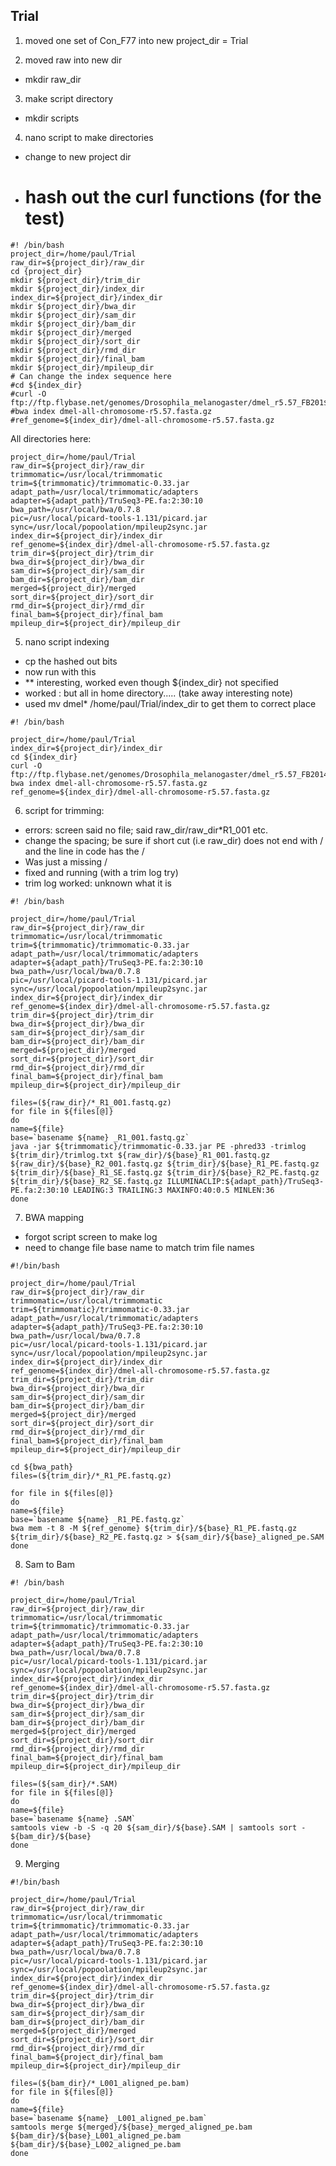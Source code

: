 ## Trial

1) moved one set of Con_F77 into new project_dir = Trial

2) moved raw into new dir
 - mkdir raw_dir

3)  make script directory
  - mkdir scripts

4) nano script to make directories
  - change to new project dir
  - # hash out the curl functions (for the test)
 
```
#! /bin/bash
project_dir=/home/paul/Trial
raw_dir=${project_dir}/raw_dir
cd {project_dir}
mkdir ${project_dir}/trim_dir
mkdir ${project_dir}/index_dir
index_dir=${project_dir}/index_dir
mkdir ${project_dir}/bwa_dir
mkdir ${project_dir}/sam_dir
mkdir ${project_dir}/bam_dir
mkdir ${project_dir}/merged
mkdir ${project_dir}/sort_dir
mkdir ${project_dir}/rmd_dir
mkdir ${project_dir}/final_bam
mkdir ${project_dir}/mpileup_dir
# Can change the index sequence here
#cd ${index_dir}
#curl -O ftp://ftp.flybase.net/genomes/Drosophila_melanogaster/dmel_r5.57_FB201$
#bwa index dmel-all-chromosome-r5.57.fasta.gz
#ref_genome=${index_dir}/dmel-all-chromosome-r5.57.fasta.gz
```

All directories here:
```
project_dir=/home/paul/Trial
raw_dir=${project_dir}/raw_dir
trimmomatic=/usr/local/trimmomatic
trim=${trimmomatic}/trimmomatic-0.33.jar
adapt_path=/usr/local/trimmomatic/adapters
adapter=${adapt_path}/TruSeq3-PE.fa:2:30:10
bwa_path=/usr/local/bwa/0.7.8
pic=/usr/local/picard-tools-1.131/picard.jar
sync=/usr/local/popoolation/mpileup2sync.jar
index_dir=${project_dir}/index_dir
ref_genome=${index_dir}/dmel-all-chromosome-r5.57.fasta.gz
trim_dir=${project_dir}/trim_dir
bwa_dir=${project_dir}/bwa_dir
sam_dir=${project_dir}/sam_dir
bam_dir=${project_dir}/bam_dir
merged=${project_dir}/merged
sort_dir=${project_dir}/sort_dir
rmd_dir=${project_dir}/rmd_dir
final_bam=${project_dir}/final_bam
mpileup_dir=${project_dir}/mpileup_dir
```


5) nano script indexing
- cp the hashed out bits
- now run with this
- ** interesting, worked even though ${index_dir} not specified
- worked : but all in home directory..... (take away interesting note)
- used mv dmel* /home/paul/Trial/index_dir to get them to correct place

```
#! /bin/bash

project_dir=/home/paul/Trial
index_dir=${project_dir}/index_dir
cd ${index_dir}
curl -O ftp://ftp.flybase.net/genomes/Drosophila_melanogaster/dmel_r5.57_FB2014$
bwa index dmel-all-chromosome-r5.57.fasta.gz
ref_genome=${index_dir}/dmel-all-chromosome-r5.57.fasta.gz
```

6) script for trimming:
- errors: screen said no file; said raw_dir/raw_dir*R1_001 etc.
- change the spacing; be sure if short cut (i.e raw_dir) does not end with / and the line in code has the /
- Was just a missing /
- fixed and running (with a trim log try)
- trim log worked: unknown what it is

```
#! /bin/bash

project_dir=/home/paul/Trial
raw_dir=${project_dir}/raw_dir
trimmomatic=/usr/local/trimmomatic
trim=${trimmomatic}/trimmomatic-0.33.jar
adapt_path=/usr/local/trimmomatic/adapters
adapter=${adapt_path}/TruSeq3-PE.fa:2:30:10
bwa_path=/usr/local/bwa/0.7.8
pic=/usr/local/picard-tools-1.131/picard.jar
sync=/usr/local/popoolation/mpileup2sync.jar
index_dir=${project_dir}/index_dir
ref_genome=${index_dir}/dmel-all-chromosome-r5.57.fasta.gz
trim_dir=${project_dir}/trim_dir
bwa_dir=${project_dir}/bwa_dir
sam_dir=${project_dir}/sam_dir
bam_dir=${project_dir}/bam_dir
merged=${project_dir}/merged
sort_dir=${project_dir}/sort_dir
rmd_dir=${project_dir}/rmd_dir
final_bam=${project_dir}/final_bam
mpileup_dir=${project_dir}/mpileup_dir

files=(${raw_dir}/*_R1_001.fastq.gz)
for file in ${files[@]} 
do
name=${file}
base=`basename ${name} _R1_001.fastq.gz`
java -jar ${trimmomatic}/trimmomatic-0.33.jar PE -phred33 -trimlog ${trim_dir}/trimlog.txt ${raw_dir}/${base}_R1_001.fastq.gz ${raw_dir}/${base}_R2_001.fastq.gz ${trim_dir}/${base}_R1_PE.fastq.gz ${trim_dir}/${base}_R1_SE.fastq.gz ${trim_dir}/${base}_R2_PE.fastq.gz ${trim_dir}/${base}_R2_SE.fastq.gz ILLUMINACLIP:${adapt_path}/TruSeq3-PE.fa:2:30:10 LEADING:3 TRAILING:3 MAXINFO:40:0.5 MINLEN:36
done
```

7) BWA mapping
- forgot script screen to make log
- need to change file base name to match trim file names
```
#!/bin/bash

project_dir=/home/paul/Trial
raw_dir=${project_dir}/raw_dir
trimmomatic=/usr/local/trimmomatic
trim=${trimmomatic}/trimmomatic-0.33.jar
adapt_path=/usr/local/trimmomatic/adapters
adapter=${adapt_path}/TruSeq3-PE.fa:2:30:10
bwa_path=/usr/local/bwa/0.7.8
pic=/usr/local/picard-tools-1.131/picard.jar
sync=/usr/local/popoolation/mpileup2sync.jar
index_dir=${project_dir}/index_dir
ref_genome=${index_dir}/dmel-all-chromosome-r5.57.fasta.gz
trim_dir=${project_dir}/trim_dir
bwa_dir=${project_dir}/bwa_dir
sam_dir=${project_dir}/sam_dir
bam_dir=${project_dir}/bam_dir
merged=${project_dir}/merged
sort_dir=${project_dir}/sort_dir
rmd_dir=${project_dir}/rmd_dir
final_bam=${project_dir}/final_bam
mpileup_dir=${project_dir}/mpileup_dir

cd ${bwa_path}
files=(${trim_dir}/*_R1_PE.fastq.gz)

for file in ${files[@]}
do
name=${file}
base=`basename ${name} _R1_PE.fastq.gz`
bwa mem -t 8 -M ${ref_genome} ${trim_dir}/${base}_R1_PE.fastq.gz ${trim_dir}/${base}_R2_PE.fastq.gz > ${sam_dir}/${base}_aligned_pe.SAM
done
```
8) Sam to Bam
```
#! /bin/bash

project_dir=/home/paul/Trial
raw_dir=${project_dir}/raw_dir
trimmomatic=/usr/local/trimmomatic
trim=${trimmomatic}/trimmomatic-0.33.jar
adapt_path=/usr/local/trimmomatic/adapters
adapter=${adapt_path}/TruSeq3-PE.fa:2:30:10
bwa_path=/usr/local/bwa/0.7.8
pic=/usr/local/picard-tools-1.131/picard.jar
sync=/usr/local/popoolation/mpileup2sync.jar
index_dir=${project_dir}/index_dir
ref_genome=${index_dir}/dmel-all-chromosome-r5.57.fasta.gz
trim_dir=${project_dir}/trim_dir
bwa_dir=${project_dir}/bwa_dir
sam_dir=${project_dir}/sam_dir
bam_dir=${project_dir}/bam_dir
merged=${project_dir}/merged
sort_dir=${project_dir}/sort_dir
rmd_dir=${project_dir}/rmd_dir
final_bam=${project_dir}/final_bam
mpileup_dir=${project_dir}/mpileup_dir

files=(${sam_dir}/*.SAM)
for file in ${files[@]}
do
name=${file}
base=`basename ${name} .SAM`
samtools view -b -S -q 20 ${sam_dir}/${base}.SAM | samtools sort - ${bam_dir}/${base}
done
```


9) Merging
```
#!/bin/bash

project_dir=/home/paul/Trial
raw_dir=${project_dir}/raw_dir
trimmomatic=/usr/local/trimmomatic
trim=${trimmomatic}/trimmomatic-0.33.jar
adapt_path=/usr/local/trimmomatic/adapters
adapter=${adapt_path}/TruSeq3-PE.fa:2:30:10
bwa_path=/usr/local/bwa/0.7.8
pic=/usr/local/picard-tools-1.131/picard.jar
sync=/usr/local/popoolation/mpileup2sync.jar
index_dir=${project_dir}/index_dir
ref_genome=${index_dir}/dmel-all-chromosome-r5.57.fasta.gz
trim_dir=${project_dir}/trim_dir
bwa_dir=${project_dir}/bwa_dir
sam_dir=${project_dir}/sam_dir
bam_dir=${project_dir}/bam_dir
merged=${project_dir}/merged
sort_dir=${project_dir}/sort_dir
rmd_dir=${project_dir}/rmd_dir
final_bam=${project_dir}/final_bam
mpileup_dir=${project_dir}/mpileup_dir

files=(${bam_dir}/*_L001_aligned_pe.bam)
for file in ${files[@]}
do
name=${file}
base=`basename ${name} _L001_aligned_pe.bam`
samtools merge ${merged}/${base}_merged_aligned_pe.bam ${bam_dir}/${base}_L001_aligned_pe.bam ${bam_dir}/${base}_L002_aligned_pe.bam
done
```


